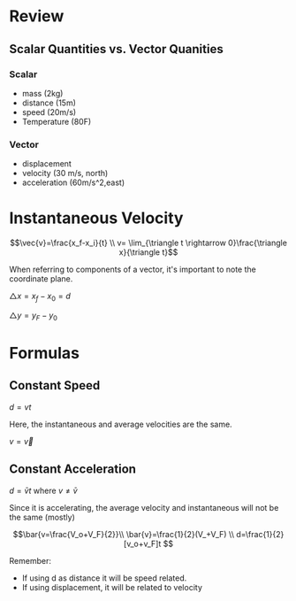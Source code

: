 # Review
## Scalar Quantities vs. Vector Quanities 

### Scalar
- mass (2kg)
- distance (15m)
- speed (20m/s)
- Temperature (80F)

### Vector
- displacement
- velocity (30 m/s, north)
- acceleration (60m/s^2,east)

# Instantaneous Velocity 
$$\vec{v}=\frac{x_f-x_i}{t} \\ v= \lim_{\triangle t \rightarrow 0}\frac{\triangle x}{\triangle t}$$

When referring to components of a vector, it's important to note the coordinate plane. 

$\triangle x=x_f-x_0=d$ 

$\triangle y=y_F-y_0$

# Formulas

## Constant Speed
$d=vt$ 

Here, the instantaneous and average velocities are the same. 

$v=\vec{v}$

## Constant Acceleration
$d=\bar{v}t$  where $v\neq \bar{v}$

Since it is accelerating, the average velocity and instantaneous will not be the same (mostly)

$$\bar{v=\frac{V_o+V_F}{2}}\\ \bar{v}=\frac{1}{2}(V_+V_F) \\ d=\frac{1}{2}[v_o+v_F]t
$$

Remember: 
- If using d as distance it will be speed related. 
- If using displacement, it will be related to velocity